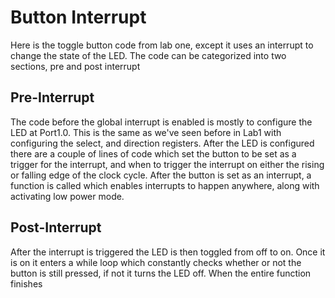 # Button Interrupt
Here is the toggle button code from lab one, except it uses an interrupt to change the state of the LED. The code can be categorized into two sections, pre and post interrupt

## Pre-Interrupt
The code before the global interrupt is enabled is mostly to configure the LED at Port1.0. This is the same as we've seen before in Lab1 with configuring the select, and direction registers. After the LED is configured there are a couple of lines of code which set the button to be set as a trigger for the interrupt, and when to trigger the interrupt on either the rising or falling edge of the clock cycle. After the button is set as an interrupt, a function is called which enables interrupts to happen anywhere, along with activating low power mode.

## Post-Interrupt
After the interrupt is triggered the LED is then toggled from off to on. Once it is on it enters a while loop which constantly checks whether or not the button is still pressed, if not it turns the LED off. When the entire function finishes 

